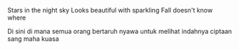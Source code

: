 Stars in the night sky
Looks beautiful with sparkling
Fall doesn't know where

Di sini di mana semua orang bertaruh nyawa untuk melihat indahnya ciptaan sang maha kuasa
